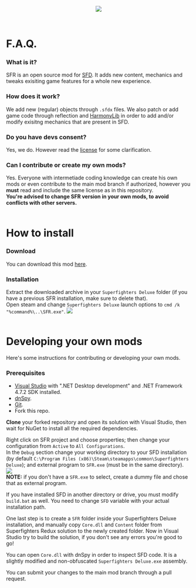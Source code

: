 <p align="center"><img src="https://i.imgur.com/PBDDBx0.png" align="center"></p><br>

# F.A.Q.
### What is it?
SFR is an open source mod for [SFD](https://mythologicinteractive.com/SuperfightersDeluxe). It adds new content, mechanics and tweaks exisiting game features for a whole new experience.

### How does it work?
We add new (regular) objects through `.sfdx` files. We also patch or add game code through reflection and [HarmonyLib](https://harmony.pardeike.net/) in order to add and/or modify exisitng mechanics that are present in SFD.

### Do you have devs consent?
Yes, we do. However read the [license](https://github.com/Odex64/SFR/blob/master/LICENSE.txt) for some clarification.

### Can I contribute or create my own mods?
Yes. Everyone with intermetiade coding knowledge can create his own mods or even contribute to the main mod branch if authorized, however you **must** read and include the same license as in this repository.<br>
**You're advised to change SFR version in your own mods, to avoid conflicts with other servers.**<br><br>

# How to install
### Download
You can download this mod [here](https://github.com/Odex64/SFR/releases).

### Installation
Extract the downloaded archive in your `Superfighters Deluxe` folder (if you have a previous SFR installation, make sure to delete that).<br>
Open steam and change `Superfighters Deluxe` launch options to `cmd /k "%command%\..\SFR.exe"`.
<img src="https://cdn.discordapp.com/attachments/978693874094600202/1011759586719563776/how2installsfr.gif"><br><br>

# Developing your own mods
Here's some instructions for contributing or developing your own mods.
### Prerequisites
* [Visual Studio](https://visualstudio.microsoft.com/) with ".NET Desktop development" and .NET Framework 4.7.2 SDK installed.
* [dnSpy](https://github.com/dnSpyEx/dnSpy).
* [Git](https://git-scm.com/).
* Fork this repo.

**Clone** your forked repository and open its solution with Visual Studio, then wait for NuGet to install all the required dependencies.<br>

Right click on SFR project and choose properties; then change your configuration from `Active` to `All Configurations`.<br>
In the `Debug` section change your working directory to your SFD installation (by default `C:\Program Files (x86)\Steam\steamapps\common\Superfighters Deluxe`); and external program to `SFR.exe` (must be in the same directory).<br>
<img src="https://i.imgur.com/CalS6n4.png"><br>
**NOTE:** if you don't have a `SFR.exe` to select, create a dummy file and chose that as external program.<br>

If you have installed SFD in another directory or drive, you must modify `build.bat` as well. You need to change `SFD` variable with your actual installation path.<br>

One last step is to create a `SFR` folder inside your Superfighters Deluxe installation, and manually copy `Core.dll` and `Content` folder from Superfighters Redux solution to the newly created folder.
Now in Visual Studio try to build the solution, if you don't see any errors you're good to go!<br>

You can open `Core.dll` with dnSpy in order to inspect SFD code. It is a slightly modified and non-obfuscated `Superfighters Deluxe.exe` assembly.

You can submit your changes to the main mod branch through a pull request.
